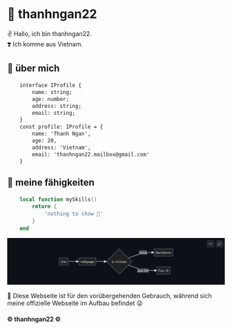 # 🙈 thanhngan22

✌️ Hallo, ich bin thanhngan22. </br>
❣️ Ich komme aus Vietnam.

## 🧩 über mich

```tsx
    interface IProfile {
        name: string;
        age: number;
        address: string;
        email: string;
    }
    const profile: IProfile = {
        name: 'Thanh Ngan',
        age: 20,
        address: 'Vietnam',
        email: 'thanhngan22.mailbox@gmail.com'
    }
```

## 🧩 meine fähigkeiten

```Lua
    local function mySkills()
        return {
            'nothing to show 🤣'
        }
    end
```


<img src="./public/assets/img/grapLR.png"/>

🧩 Diese Webseite ist für den vorübergehenden Gebrauch, während sich meine offizielle Webseite im Aufbau befindet 😜

<h4> © thanhngan22  © </h4>
